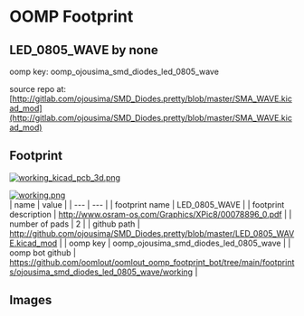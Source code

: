 # OOMP Footprint  
## LED_0805_WAVE  by none  
  
oomp key: oomp_ojousima_smd_diodes_led_0805_wave  
  
source repo at: [http://gitlab.com/ojousima/SMD_Diodes.pretty/blob/master/SMA_WAVE.kicad_mod](http://gitlab.com/ojousima/SMD_Diodes.pretty/blob/master/SMA_WAVE.kicad_mod)  
## Footprint  
  
[![working_kicad_pcb_3d.png](working_kicad_pcb_3d_600.png)](working_kicad_pcb_3d.png)  
  
[![working.png](working_600.png)](working.png)  
| name | value | 
| --- | --- | 
| footprint name | LED_0805_WAVE | 
| footprint description | http://www.osram-os.com/Graphics/XPic8/00078896_0.pdf | 
| number of pads | 2 | 
| github path | http://github.com/ojousima/SMD_Diodes.pretty/blob/master/LED_0805_WAVE.kicad_mod | 
| oomp key | oomp_ojousima_smd_diodes_led_0805_wave | 
| oomp bot github | https://github.com/oomlout/oomlout_oomp_footprint_bot/tree/main/footprints/ojousima_smd_diodes_led_0805_wave/working | 
## Images  
